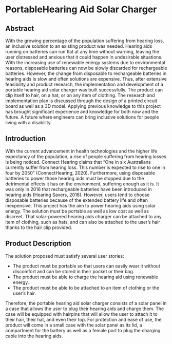 # PortableHearing Aid Solar Charger


## Abstract 

With the growing percentage of the population suffering from hearing loss, an inclusive solution to an 
existing product was needed. Hearing aids running on batteries can run flat at any time without warning, 
leaving the user distressed and anxious that it could happen in undesirable situations. With the 
increasing use of renewable energy systems due to environmental reasons, disposable batteries can now 
be slowly discarded for rechargeable batteries. However, the change from disposable to rechargeable 
batteries in hearing aids is slow and often solutions are expensive. Thus, after extensive feasibility and 
product research, the implementation and development of a portable hearing aid solar charger was built 
successfully. The product can clip itself to hair, on a hat, or on any item of clothing. The research and 
implementation plan is discussed through the design of a printed circuit board as well as a 3D model. 
Applying previous knowledge to this project has brought significant experience and knowledge for both 
now and the future. A future where engineers can bring inclusive solutions for people living with a 
disability.


## Introduction 

With the current advancement in health technologies and the higher life expectancy of the population, 
a rise of people suffering from hearing losses is being noticed. Connect Hearing claims that “One in six 
Australians currently suffer from hearing loss. This number is expected to rise to one in four by 2050” 
(ConnectHearing, 2020). Furthermore, using disposable batteries to power those hearing aids must be 
stopped due to the detrimental effects it has on the environment, suffering enough as it is. 
It was only in 2016 that rechargeable batteries have been introduced in hearing aids (Hearing Savers, 2018). 
However, users tend to choose disposable batteries because of the extended battery life and often inexpensive. 
This project has the aim to power hearing aids using solar energy. The solution must be portable as well as low 
cost as well as discreet. That solar-powered hearing aids charger can be attached to any item of clothing, such 
as hats, and can also be attached to the user’s hair thanks to the hair clip provided.

## Product Description

The solution proposed must satisfy several user stories: 
-  The product must be portable so that users can easily wear it without discomfort and can be 
stored in their pocket or their bag.
- The product must be able to charge the hearing aid using renewable energy. 
- The product must be able to be attached to an item of clothing or the user’s hair. 


Therefore, the portable hearing aid solar charger consists of a solar panel in a case that allows the user 
to plug their hearing aids and charge them. The case will be equipped with hairpins that will allow the 
user to attach it to their hair, their hat, and even their top.
For protection and ease of use, the product will come in a small case with the solar panel as its lid, a 
compartment for the battery as well as a female port to plug the charging cable into the hearing aids. 


